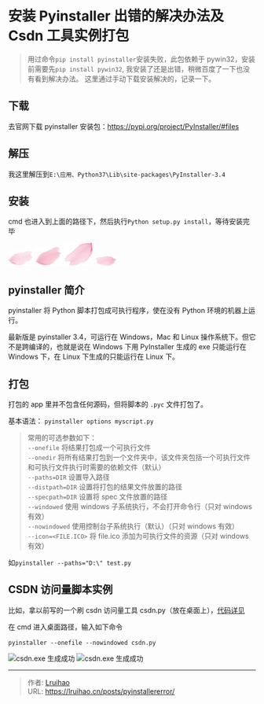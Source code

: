 # 安装 Pyinstaller 出错的解决办法及 Csdn 工具实例打包


> 用过命令`pip install pyinstaller`安装失败，此包依赖于 pywin32，安装前需要先`pip install pywin32`, 我安装了还是出错，稍微百度了一下也没有看到解决办法。
> 这里通过手动下载安装解决的，记录一下。

<!--more-->

## 下载

去官网下载 pyinstaller 安装包：<https://pypi.org/project/PyInstaller/#files>

## 解压

我这里解压到`E:\应用、Python37\Lib\site-packages\PyInstaller-3.4`

## 安装

cmd 也进入到上面的路径下，然后执行`Python setup.py install`，等待安装完毕

![安装](images/1.png)
![完成](images/2.png)
![pip list](images/3.png)
![版本](images/4.png)

## pyinstaller 简介

pyinstaller 将 Python 脚本打包成可执行程序，使在没有 Python 环境的机器上运行。

最新版是 pyinstaller 3.4，可运行在 Windows，Mac 和 Linux 操作系统下。但它不是跨编译的，也就是说在 Windows 下用 PyInstaller 生成的 exe 只能运行在 Windows 下，在 Linux 下生成的只能运行在 Linux 下。

## 打包

打包的 app 里并不包含任何源码，但将脚本的 `.pyc` 文件打包了。

基本语法： `pyinstaller options myscript.py`

> 常用的可选参数如下：  
> `--onefile` 将结果打包成一个可执行文件  
> `--onedir` 将所有结果打包到一个文件夹中，该文件夹包括一个可执行文件和可执行文件执行时需要的依赖文件（默认）  
> `--paths=DIR` 设置导入路径  
> `--distpath=DIR` 设置将打包的结果文件放置的路径  
> `--specpath=DIR` 设置将 spec 文件放置的路径  
> `--windowed` 使用 windows 子系统执行，不会打开命令行（只对 windows 有效）  
> `--nowindowed` 使用控制台子系统执行（默认）（只对 windows 有效）  
> `--icon=<FILE.ICO>` 将 file.ico 添加为可执行文件的资源（只对 windows 有效）

如`pyinstaller --paths="D:\" test.py`

## CSDN 访问量脚本实例

比如，拿以前写的一个刷 csdn 访问量工具 csdn.py（放在桌面上），[代码详见](/posts/csdnvisiter.html)

在 cmd 进入桌面路径，输入如下命令

```shell
pyinstaller --onefile --nowindowed csdn.py
```

![csdn.exe 生成成功](images/5.png)
![csdn.exe 生成成功](images/6.png)


---

> 作者: [Lruihao](https://github.com/Lruihao)  
> URL: https://lruihao.cn/posts/pyinstallererror/  

